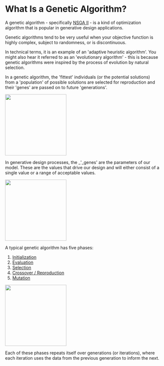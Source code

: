 # What Is a Genetic Algorithm?

A genetic algorithm - specifically [NSGA II](http://vision.ucsd.edu/~sagarwal/nsga2.pdf) - is a kind of optimization algorithm that is popular in generative design applications. 

Genetic algorithms tend to be very useful when your objective function is highly complex, subject to randomness, or is discontinuous. 

In technical terms, it is an example of an 'adaptive heuristic algorithm'. You might also hear it referred to as an 'evolutionary algorithm' - this is because genetic algorithms were inspired by the process of evolution by natural selection. 

In a genetic algorithm, the 'fittest' individuals \(or the potential solutions\) from a 'population' of possible solutions are selected for reproduction and their 'genes' are passed on to future 'generations'.

<img src="../../assets/deeper/whatisgenetic1.png" style="width:200px;"/>

In generative design processes, the _'_genes' are the parameters of our model. These are the values that drive our design and will either consist of a single value or a range of acceptable values.

<img src="../../assets/deeper/whatisgenetic2.png" style="width:200px;"/>

A typical genetic algorithm has five phases:

1. [Initialization](02-04-02_initialization-phase.md)
2. [Evaluation ](02-04-03_evaluation-phase.md)
3. [Selection ](02-04-04_selection-phase.md)
4. [Crossover / Reproduction](02-04-05_crossover-phase.md)
5. [Mutation ](02-04-06_mutation-phase.md)

<img src="../../assets/deeper/whatisgenetic3.png" style="width:200px;"/>

Each of these phases repeats itself over generations \(or iterations\), where each iteration uses the data from the previous generation to inform the next. 


